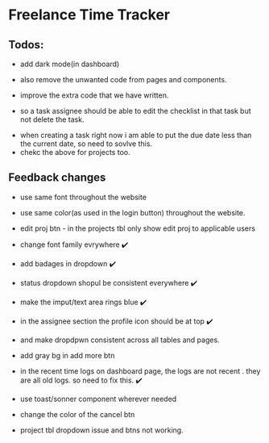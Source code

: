 # Freelance Time Tracker


## Todos:
- add dark mode(in dashboard)
- also remove the unwanted code from pages and components.
- improve the extra code that we have written.


- so a task assignee should be able to edit the checklist in that task but not delete the task.

<!-- ! task assignee functionality - crud checklist, follow, track time, (no delete, edit & assign). -->

- when creating a task right now i am able to put the due date less than the current date, so need to sovlve this.
- chekc the above for projects too.


## Feedback changes
- use same font throughout the website
- use same color(as used in the login button) throughout the website.
  

- edit proj btn - in the projects tbl only show edit proj to applicable users


- change font family evrywhere ✔️
- add badages in dropdown ✔️
- status dropdown shopul be consistent everywhere ✔️
- make the imput/text area rings blue ✔️
- in the assignee section the profile icon should be at top ✔️ 
- and make dropdpwn consistent across all tables and pages.
- add gray bg in add more btn 

- in the recent time logs on dashboard page, the logs are not recent . they are all old logs. so need to fix this. ✔️
- use toast/sonner component wherever needed 
- change the color of the cancel btn

- project tbl dropdown issue and btns not working.